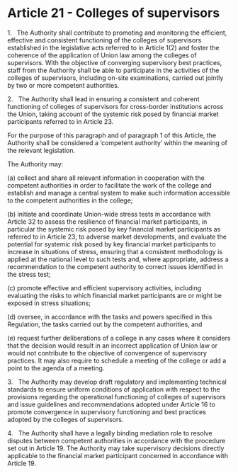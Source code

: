# Article 21 - Colleges of supervisors


1.   The Authority shall contribute to promoting and monitoring the efficient, effective and consistent functioning of the colleges of supervisors established in the legislative acts referred to in Article 1(2) and foster the coherence of the application of Union law among the colleges of supervisors. With the objective of converging supervisory best practices, staff from the Authority shall be able to participate in the activities of the colleges of supervisors, including on-site examinations, carried out jointly by two or more competent authorities.

2.   The Authority shall lead in ensuring a consistent and coherent functioning of colleges of supervisors for cross-border institutions across the Union, taking account of the systemic risk posed by financial market participants referred to in Article 23.

For the purpose of this paragraph and of paragraph 1 of this Article, the Authority shall be considered a ‘competent authority’ within the meaning of the relevant legislation.

The Authority may:

(a) collect and share all relevant information in cooperation with the competent authorities in order to facilitate the work of the college and establish and manage a central system to make such information accessible to the competent authorities in the college;

(b) initiate and coordinate Union-wide stress tests in accordance with Article 32 to assess the resilience of financial market participants, in particular the systemic risk posed by key financial market participants as referred to in Article 23, to adverse market developments, and evaluate the potential for systemic risk posed by key financial market participants to increase in situations of stress, ensuring that a consistent methodology is applied at the national level to such tests and, where appropriate, address a recommendation to the competent authority to correct issues identified in the stress test;

(c) promote effective and efficient supervisory activities, including evaluating the risks to which financial market participants are or might be exposed in stress situations;

(d) oversee, in accordance with the tasks and powers specified in this Regulation, the tasks carried out by the competent authorities, and

(e) request further deliberations of a college in any cases where it considers that the decision would result in an incorrect application of Union law or would not contribute to the objective of convergence of supervisory practices. It may also require to schedule a meeting of the college or add a point to the agenda of a meeting.

3.   The Authority may develop draft regulatory and implementing technical standards to ensure uniform conditions of application with respect to the provisions regarding the operational functioning of colleges of supervisors and issue guidelines and recommendations adopted under Article 16 to promote convergence in supervisory functioning and best practices adopted by the colleges of supervisors.

4.   The Authority shall have a legally binding mediation role to resolve disputes between competent authorities in accordance with the procedure set out in Article 19. The Authority may take supervisory decisions directly applicable to the financial market participant concerned in accordance with Article 19.
